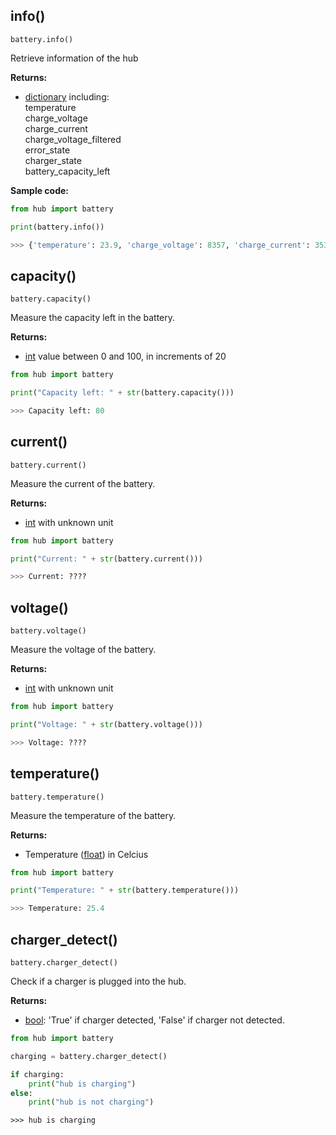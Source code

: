 
## info()

`battery.info()`

Retrieve information of the hub

__Returns:__

*  [dictionary](data_types.md#dictionary) including:  
temperature  
charge_voltage  
charge_current  
charge_voltage_filtered  
error_state  
charger_state  
battery_capacity_left  

__Sample code:__

``` python
from hub import battery

print(battery.info())
```

``` python
>>> {'temperature': 23.9, 'charge_voltage': 8357, 'charge_current': 353, 'charge_voltage_filtered': 8352, 'error_state': [0], 'charger_state': 1, 'battery_capacity_left': 100}
```

## capacity()

`battery.capacity()`

Measure the capacity left in the battery.

__Returns:__

*  [int](data_types.md#int) value between 0 and 100, in increments of 20

``` python
from hub import battery

print("Capacity left: " + str(battery.capacity()))
```

``` python
>>> Capacity left: 80
```

## current()

`battery.current()`

Measure the current of the battery.

__Returns:__

*  [int](data_types.md#int) with unknown unit

``` python
from hub import battery

print("Current: " + str(battery.current()))
```

``` python
>>> Current: ????
```

## voltage()

`battery.voltage()`

Measure the voltage of the battery.

__Returns:__

*  [int](data_types.md#int) with unknown unit

``` python
from hub import battery

print("Voltage: " + str(battery.voltage()))
```

``` python
>>> Voltage: ????
```

## temperature()

`battery.temperature()`

Measure the temperature of the battery.

__Returns:__

*  Temperature ([float](data_types.md#float)) in Celcius

``` python
from hub import battery

print("Temperature: " + str(battery.temperature()))
```

``` python
>>> Temperature: 25.4
```

## charger_detect()

`battery.charger_detect()`

Check if a charger is plugged into the hub.

__Returns:__

*  [bool](data_types.md#bool): 'True' if charger detected, 'False' if charger not detected.

``` python
from hub import battery

charging = battery.charger_detect()

if charging:
    print("hub is charging")
else:
    print("hub is not charging")
```

```
>>> hub is charging
```